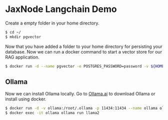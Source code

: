 # JaxNode Langchain Demo

Create a empty folder in your home directory.

```bash
$ cd ~/
$ mkdir pgvector
```

Now that you have added a folder to your home directory for persisting your database. Now we can run a docker command to start a vector store for our RAG application.

```bash
$ docker run -d --name pgvector -e POSTGRES_PASSWORD=password -v ${HOME}/pgvector/:/var/lib/postgresql/data -p 5432:5432 pgvector/pgvector:pg16
```

## Ollama

Now we can install Ollama locally. Go to [Ollama.ai](https://Ollama.ai) to download Ollama or install using docker.

```bash
$ docker run -d -v ollama:/root/.ollama -p 11434:11434 --name ollama ollama/ollama
$ docker exec -it ollama ollama run llama2
```

